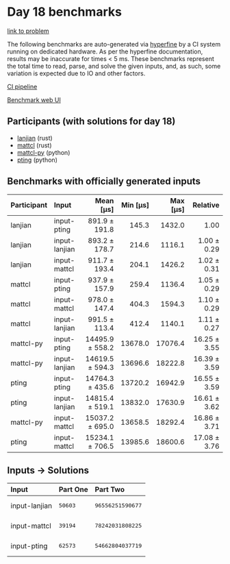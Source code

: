 # Day 18 benchmarks

[link to problem](https://adventofcode.com/2023/day/18)

The following benchmarks are auto-generated via
[hyperfine](https://github.com/sharkdp/hyperfine) by a CI system running on
dedicated hardware. As per the hyperfine documentation, results may be
inaccurate for times < 5 ms. These benchmarks represent the total time to read,
parse, and solve the given inputs, and, as such, some variation is expected due
to IO and other factors.

[CI pipeline](http://ci.papercode.net:8080/teams/main/pipelines/aoc2023)

[Benchmark web UI](https://aoc.ancalagon.black)


## Participants (with solutions for day 18)

- [lanjian](https://github.com/lanjian/aoc-2023) (rust)
- [mattcl](https://github.com/mattcl/aoc2023) (rust)
- [mattcl-py](https://github.com/mattcl/aoc2023-py) (python)
- [pting](https://github.com/pting/aoc2023) (python)


## Benchmarks with officially generated inputs

| Participant | Input | Mean [µs] | Min [µs] | Max [µs] | Relative |
|:---|:---|---:|---:|---:|---:|
| lanjian | input-pting | 891.9 ± 191.8 | 145.3 | 1432.0 | 1.00 |
| lanjian | input-lanjian | 893.2 ± 178.7 | 214.6 | 1116.1 | 1.00 ± 0.29 |
| lanjian | input-mattcl | 911.7 ± 193.4 | 204.1 | 1426.2 | 1.02 ± 0.31 |
| mattcl | input-pting | 937.9 ± 157.9 | 259.4 | 1136.4 | 1.05 ± 0.29 |
| mattcl | input-mattcl | 978.0 ± 147.4 | 404.3 | 1594.3 | 1.10 ± 0.29 |
| mattcl | input-lanjian | 991.5 ± 113.4 | 412.4 | 1140.1 | 1.11 ± 0.27 |
| mattcl-py | input-pting | 14495.9 ± 558.2 | 13678.0 | 17076.4 | 16.25 ± 3.55 |
| mattcl-py | input-lanjian | 14619.5 ± 594.3 | 13696.6 | 18222.8 | 16.39 ± 3.59 |
| pting | input-pting | 14764.3 ± 435.6 | 13720.2 | 16942.9 | 16.55 ± 3.59 |
| pting | input-lanjian | 14815.4 ± 519.1 | 13832.0 | 17630.9 | 16.61 ± 3.62 |
| mattcl-py | input-mattcl | 15037.2 ± 695.0 | 13658.5 | 18292.4 | 16.86 ± 3.71 |
| pting | input-mattcl | 15234.1 ± 706.5 | 13985.6 | 18600.6 | 17.08 ± 3.76 |


## Inputs -> Solutions

| Input | Part One | Part Two |
|:---|:---|:---|
|input-lanjian|<pre>50603</pre>|<pre>96556251590677</pre>|
|input-mattcl|<pre>39194</pre>|<pre>78242031808225</pre>|
|input-pting|<pre>62573</pre>|<pre>54662804037719</pre>|